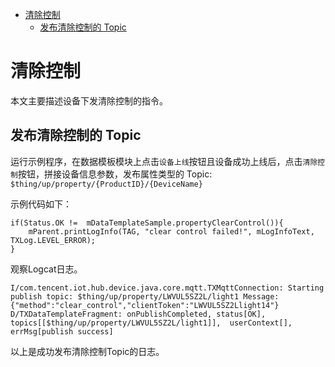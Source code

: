* [清除控制](#清除控制)
  * [发布清除控制的 Topic  ](#发布清除控制的-Topic)

# 清除控制

本文主要描述设备下发清除控制的指令。

## 发布清除控制的 Topic 

运行示例程序，在数据模板模块上点击`设备上线`按钮且设备成功上线后，点击`清除控制`按钮，拼接设备信息参数，发布属性类型的 Topic:
`$thing/up/property/{ProductID}/{DeviceName}`

示例代码如下：
```
if(Status.OK !=  mDataTemplateSample.propertyClearControl()){
    mParent.printLogInfo(TAG, "clear control failed!", mLogInfoText, TXLog.LEVEL_ERROR);
}
```

观察Logcat日志。
```
I/com.tencent.iot.hub.device.java.core.mqtt.TXMqttConnection: Starting publish topic: $thing/up/property/LWVUL5SZ2L/light1 Message: {"method":"clear_control","clientToken":"LWVUL5SZ2Llight14"}
D/TXDataTemplateFragment: onPublishCompleted, status[OK], topics[[$thing/up/property/LWVUL5SZ2L/light1]],  userContext[], errMsg[publish success]
```
以上是成功发布清除控制Topic的日志。


